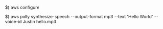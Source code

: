 $) aws configure

$) aws polly synthesize-speech --output-format mp3 --text 'Hello World' --voice-id Justin hello.mp3
